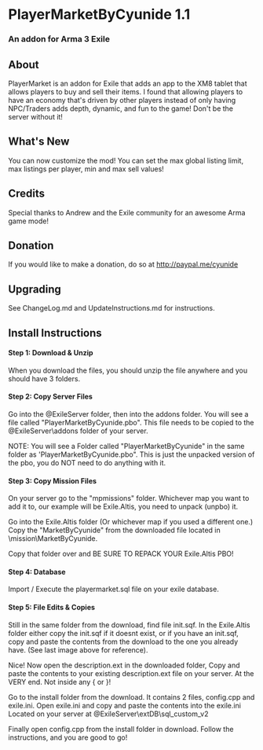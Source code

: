 # PlayerMarketByCyunide 1.1
### An addon for Arma 3 Exile

## About

PlayerMarket is an addon for Exile that adds an app to the XM8 tablet that allows players to buy and sell their items. I found that allowing players to have an economy that's driven by other players instead of only having NPC/Traders adds depth, dynamic, and fun to the game! Don't be the server without it!

## What's New

You can now customize the mod! You can set the max global listing limit, max listings per player, min and max sell values!

## Credits

Special thanks to Andrew and the Exile community for an awesome Arma game mode!

## Donation

If you would like to make a donation, do so at http://paypal.me/cyunide

## Upgrading

See ChangeLog.md and UpdateInstructions.md for instructions.

## Install Instructions

#### Step 1: Download & Unzip

When you download the files, you should unzip the file anywhere and you should have 3 folders.

#### Step 2: Copy Server Files

Go into the @ExileServer folder, then into the addons folder. You will see a file called "PlayerMarketByCyunide.pbo". This file needs to be copied to the @ExileServer\addons folder of your server. 

NOTE: You will see a Folder called "PlayerMarketByCyunide" in the same folder as 'PlayerMarketByCyunide.pbo".
This is just the unpacked version of the pbo, you do NOT need to do anything with it. 

#### Step 3: Copy Mission Files

On your server go to the "mpmissions" folder. Whichever map you want to add it to, our example will be Exile.Altis, you need to unpack (unpbo) it.

Go into the Exile.Altis folder (Or whichever map if you used a different one.)
Copy the "MarketByCyunide" from the downloaded file located in \mission\MarketByCyunide.

Copy that folder over and BE SURE TO REPACK YOUR Exile.Altis PBO!

#### Step 4: Database

Import / Execute the playermarket.sql file on your exile database.

#### Step 5: File Edits & Copies

Still in the same folder from the download, find file init.sqf.
In the Exile.Altis folder either copy the init.sqf if it doesnt exist,
or if you have an init.sqf, copy and paste the contents from the download
to the one you already have. (See last image above for reference).

Nice! Now open the description.ext in the downloaded folder,
Copy and paste the contents to your existing description.ext file on your server.
At the VERY end. Not inside any { or }!

Go to the install folder from the download.
It contains 2 files, config.cpp and exile.ini.
Open exile.ini and copy and paste the contents into the exile.ini
Located on your server at @ExileServer\extDB\sql_custom_v2

Finally open config.cpp from the install folder in download.
Follow the instructions, and you are good to go! 
